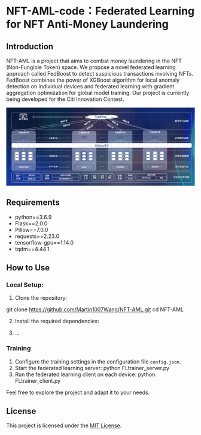 # NFT-AML-code：Federated Learning for NFT Anti-Money Laundering

## Introduction

NFT-AML is a project that aims to combat money laundering in the NFT (Non-Fungible Token) space. We propose a novel federated learning approach called FedBoost to detect suspicious transactions involving NFTs. FedBoost combines the power of XGBoost algorithm for local anomaly detection on individual devices and federated learning with gradient aggregation optimization for global model training. Our project is currently being developed for the Citi Innovation Contest.

<div align=center><img src="model.png" width=600/></div>

## Requirements

- python==3.6.9
- Flask==2.0.0
- Pillow==7.0.0
- requests==2.23.0
- tensorflow-gpu==1.14.0
- tqdm==4.44.1

## How to Use

### Local Setup:

1. Clone the repository:

git clone https://github.com/Martin1007Wang/NFT-AML.git cd NFT-AML

2. Install the required dependencies:

3. ...

### Training

1. Configure the training settings in the configuration file `config.json`.
2. Start the federated learning server:     python FLtrainer_server.py
3. Run the federated learning client on each device:   python FLtrainer_client.py

Feel free to explore the project and adapt it to your needs.

## License

This project is licensed under the [MIT License](LICENSE).